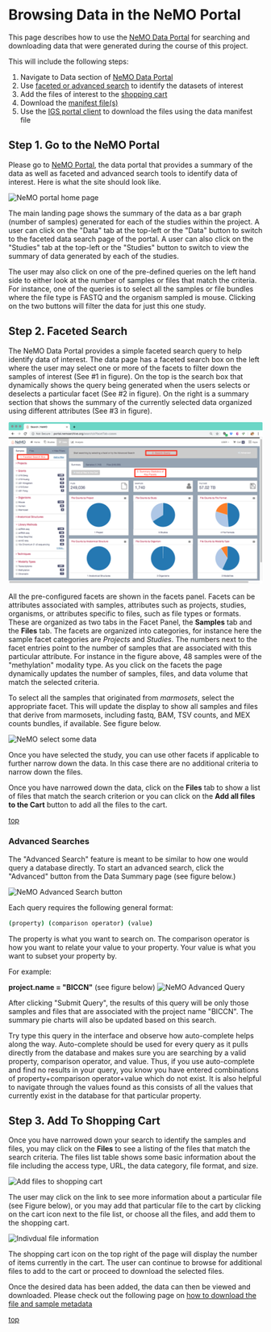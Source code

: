 <a name="top"></a>

# Browsing Data in the NeMO Portal

This page describes how to use the [NeMO Data Portal](http://portal.nemoarchive.org/) for searching and downloading data that were generated during the course of this project.

This will include the following steps:

1. Navigate to Data section of [NeMO Data Portal](#go-to-the-nemo-portal)
2. Use [faceted or advanced search](#faceted-search) to identify the datasets of interest
3. Add the files of interest to the [shopping cart](#add-to-shopping-cart)
4. Download the [manifest file(s)](Download-Metadata-with-the-Portal)
5. Use the [IGS portal client](Download-with-Client) to download the files using the data manifest file


## Step 1. Go to the NeMO Portal <a name="go-to-the-nemo-portal"></a>

Please go to [NeMO Portal](http://portal.nemoarchive.org/), the data portal that provides a summary of the data as well as faceted and advanced search tools to identify data of interest. Here is what the site should look like.

![NeMO portal home page](site_figures/nemo_data_portal/nemo-main-landing-page.png)

The main landing page shows the summary of the data as a bar graph (number of samples) generated for each of the studies within the project. A user can click on the "Data" tab at the top-left or the "Data" button to switch to the faceted data search page of the portal. A user can also click on the "Studies" tab at the top-left or the "Studies" button to switch to view the summary of data generated by each of the studies.

The user may also click on one of the pre-defined queries on the left hand side to either look at the number of samples or files that match the criteria. For instance, one of the queries is to select all the samples or file bundles where the file type is FASTQ and the organism sampled is mouse. Clicking on the two buttons will filter the data for just this one study.

## Step 2. Faceted Search <a name="faceted-search"></a>

The NeMO Data Portal provides a simple faceted search query to help identify data of interest. The data page has a faceted search box on the left where the user may select one or more of the facets to filter down the samples of interest (See #1 in figure). On the top is the search box that dynamically shows the query being generated when the users selects or deselects a particular facet (See #2 in figure). On the right is a summary section that shows the summary of the currently selected data organized using different attributes (See #3 in figure).

![NeMO data landing page](images/nemo_data_portal/nemo-data-landing-page.png)

All the pre-configured facets are shown in the facets panel. Facets can be attributes associated with samples, attributes such as projects, studies, organisms, or attributes specific to files, such as file types or formats. These are organized as two tabs in the Facet Panel, the **Samples** tab and the **Files** tab. The facets are organized into categories, for instance here the sample facet categories are *Projects* and *Studies*. The numbers next to the facet entries point to the number of samples that are associated with this particular attribute. For instance in the figure above, 48 samples were of the "methylation" modality type. As you click on the facets the page dynamically updates the number of samples, files, and data volume that match the selected criteria.

To select all the samples that originated from *marmosets*, select the appropriate facet.  This will update the display to show all samples and files that derive from marmosets, including fastq, BAM, TSV counts, and MEX counts bundles, if available. See figure below.

![NeMO select some data](site_figures/nemo_data_portal/nemo-data-select-study.png)

Once you have selected the study, you can use other facets if applicable to further narrow down the data. In this case there are no additional criteria to narrow down the files.

Once you have narrowed down the data, click on the **Files** tab to show a list of files that match the search criterion or you can click on the **Add all files to the Cart** button to add all the files to the cart.


[top](#top)

### Advanced Searches <a name="advanced-search"></a>

The "Advanced Search" feature is meant to be similar to how one would query a database directly. To start an advanced search, click the "Advanced" button from the Data Summary page (see figure below.)

![NeMO Advanced Search button](site_figures/nemo_data_portal/advanced-search.png)

Each query requires the following general format:

```bash
(property) (comparison operator) (value)
```

The property is what you want to search on. The comparison operator is how you want to relate your value to your property. Your value is what you want to subset your property by.

For example:

**project.name = "BICCN"** (see figure below)
![NeMO Advanced Query](site_figures/nemo_data_portal/advanced-query.png)


After clicking "Submit Query", the results of this query will be only those samples and files that are associated with the project name "BICCN".  The summary pie charts will also be updated based on this search.

Try type this query in the interface and observe how auto-complete helps along the way. Auto-complete should be used for every query as it pulls directly from the database and makes sure you are searching by a valid property, comparison operator, and value. Thus, if you use auto-complete and find no results in your query, you know you have entered combinations of property+comparison operator+value which do not exist. It is also helpful to navigate through the values found as this consists of all the values that currently exist in the database for that particular property.

## Step 3. Add To Shopping Cart <a name="add-to-shopping-cart"></a>

Once you have narrowed down your search to identify the samples and files, you may click on the **Files** to see a listing of the files that match the search criteria. The files list table shows some basic information about the file including the access type, URL, the data category, file format, and size.

![Add files to shopping cart](site_figures/nemo_data_portal/nemo-add-to-shopping-cart.png)

The user may click on the link to see more information about a particular file (see Figure below), or you may add that particular file to the cart by clicking on the cart icon next to the file list, or choose all the files, and add them to the shopping cart.

![Indivdual file information](site_figures/nemo_data_portal/nemo-file-list-item-details.png)

The shopping cart icon on the top right of the page will display the number of items currently in the cart. The user can continue to browse for additional files to add to the cart or proceed to download the selected files.

Once the desired data has been added, the data can then be viewed and downloaded.  Please check out the following page on [how to download the file and sample metadata](Download-Metadata-with-the-Portal)

[top](#top)

